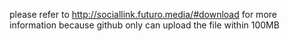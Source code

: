 please refer to http://sociallink.futuro.media/#download for more information because github only can upload the file within 100MB